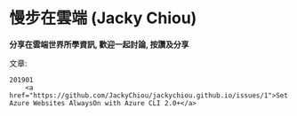 # 慢步在雲端 (Jacky Chiou)
**分享在雲端世界所學資訊, 歡迎一起討論, 按讚及分享**

文章:

    201901
        <a href="https://github.com/JackyChiou/jackychiou.github.io/issues/1">Set Azure Websites AlwaysOn with Azure CLI 2.0+</a>
